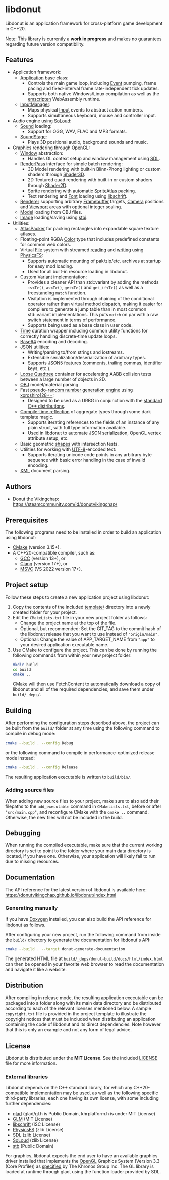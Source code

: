 # libdonut

Libdonut is an application framework for cross-platform game development in C++20.

Note: This library is currently a **work in progress** and makes no guarantees regarding future version compatibility.

## Features

- Application framework:
    - [Application](include/donut/application/Application.hpp) base class:
        - Controls the main game loop, including [Event](include/donut/application/Event.hpp) pumping, frame pacing and fixed-interval frame rate-independent tick updates.
        - Supports both native Windows/Linux compilation as well as the [emscripten](https://emscripten.org/) WebAssembly runtime.
    - [InputManager](include/donut/application/InputManager.hpp):
        - Maps physical [Input](include/donut/application/Input.hpp) events to abstract action numbers.
        - Supports simultaneous keyboard, mouse and controller input.
- Audio engine using [SoLoud](http://solhsa.com/soloud/):
    - [Sound](include/donut/audio/Sound.hpp) loading:
        - Support for OGG, WAV, FLAC and MP3 formats.
    - [SoundStage](include/donut/audio/SoundStage.hpp):
        - Plays 3D positional audio, background sounds and music.
- Graphics rendering through [OpenGL](https://www.khronos.org/opengl/):
    - [Window](include/donut/graphics/Window.hpp) abstraction:
        - Handles GL context setup and window management using [SDL](https://www.libsdl.org/).
    - [RenderPass](include/donut/graphics/RenderPass.hpp) interface for simple batch rendering:
        - 3D Model rendering with built-in Blinn-Phong lighting or custom shaders through [Shader3D](include/donut/graphics/Shader3D.hpp).
        - 2D Textured quad rendering with built-in or custom shaders through [Shader2D](include/donut/graphics/Shader2D.hpp).
        - Sprite rendering with automatic [SpriteAtlas](include/donut/graphics/SpriteAtlas.hpp) packing.
        - Text rendering and [Font](include/donut/graphics/Font.hpp) loading using [libschrift](https://github.com/tomolt/libschrift).
    - [Renderer](include/donut/graphics/Renderer.hpp) supporting arbitrary [Framebuffer](include/donut/graphics/Framebuffer.hpp) targets, [Camera](include/donut/graphics/Camera.hpp) positions and [Viewport](include/donut/graphics/Viewport.hpp) areas with optional integer scaling.
    - [Model](include/donut/graphics/Model.hpp) loading from OBJ files.
    - [Image](include/donut/graphics/Image.hpp) loading/saving using [stbi](https://github.com/nothings/stb).
- Utilities:
    - [AtlasPacker](include/donut/AtlasPacker.hpp) for packing rectangles into expandable square texture atlases.
    - Floating-point RGBA [Color](include/donut/Color.hpp) type that includes predefined constants for common web colors.
    - Virtual [File](include/donut/File.hpp) system with streamed [reading](include/donut/InputFileStream.hpp) and [writing](include/donut/OutputFileStream.hpp) using [PhysicsFS](https://icculus.org/physfs/):
        - Supports automatic mounting of pak/zip/etc. archives at startup for easy mod loading.
        - Used for all built-in resource loading in libdonut.
    - Custom [Variant](include/donut/Variant.hpp) implementation:
        - Provides a cleaner API than std::variant by adding the methods `is<T>()`, `as<T>()`, `get<T>()` and `get_if<T>()` as well as a freestanding `match` function.
        - Visitation is implemented through chaining of the conditional operator rather than virtual method dispatch, making it easier for compilers to generate a jump table than in most common std::variant implementations. This puts `match` on par with a raw switch statement in terms of performance.
        - Supports being used as a base class in user code.
    - [Time](include/donut/Time.hpp) duration wrapper including common utility functions for correctly handling discrete-time update loops.
    - [Base64](include/donut/base64.hpp) encoding and decoding.
    - [JSON](include/donut/json.hpp) utilities:
        - Writing/parsing to/from strings and iostreams.
        - Extensible serialization/deserialization of arbitrary types.
        - Supports [JSON5](https://json5.org/) features (comments, trailing commas, identifier keys, etc.).
    - [Loose Quadtree](include/donut/LooseQuadtree.hpp) container for accelerating AABB collision tests between a large number of objects in 2D.
    - [OBJ](include/donut/obj.hpp) model/material parsing.
    - Fast [pseudo-random number generation engine](include/donut/random.hpp) using [xoroshiro128++](https://prng.di.unimi.it/):
        - Designed to be used as a URBG in conjunction with the [standard C++ distributions](https://en.cppreference.com/w/cpp/numeric/random#Random_number_distributions).
    - [Compile-time reflection](include/donut/reflection.hpp) of aggregate types through some dark template magic.
        - Supports iterating references to the fields of an instance of any plain struct, with full type information available.
        - Used in libdonut to automate JSON serialization, OpenGL vertex attribute setup, etc.
    - Basic geometric [shapes](include/donut/shapes.hpp) with intersection tests.
    - Utilities for working with [UTF-8](include/donut/unicode.hpp)-encoded text:
        - Supports iterating unicode code points in any arbitrary byte sequence with basic error handling in the case of invalid encoding.
    - [XML](include/donut/xml.hpp) document parsing.

## Authors

- Donut the Vikingchap: https://steamcommunity.com/id/donutvikingchap/

## Prerequisites

The following programs need to be installed in order to build an application using libdonut:

- [CMake](https://cmake.org/) (version 3.15+).
- A C++20-compatible compiler, such as:
    - [GCC](https://gcc.gnu.org/) (version 13+), or
    - [Clang](https://clang.llvm.org/) (version 17+), or
    - [MSVC](https://visualstudio.microsoft.com/) (VS 2022 version 17+).

## Project setup

Follow these steps to create a new application project using libdonut:

1. Copy the contents of the included [template/](template) directory into a newly created folder for your project.
2. Edit the `CMakeLists.txt` file in your new project folder as follows:
    - Change the project name at the top of the file.
    - Optional, but recommended: Set the GIT_TAG to the commit hash of the libdonut release that you want to use instead of `"origin/main"`.
    - Optional: Change the value of APP_TARGET_NAME from `"app"` to your desired application executable name.
3. Use CMake to configure the project. This can be done by running the following commands from within your new project folder:
    ```sh
    mkdir build
    cd build
    cmake ..
    ```
    CMake will then use FetchContent to automatically download a copy of libdonut and all of the required dependencies, and save them under `build/_deps/`.

## Building

After performing the configuration steps described above, the project can be built from the `build/` folder at any time using the following command to compile in debug mode:

```sh
cmake --build . --config Debug
```

or the following command to compile in performance-optimized release mode instead:

```sh
cmake --build . --config Release
```

The resulting application executable is written to `build/bin/`.

### Adding source files

When adding new source files to your project, make sure to also add their filepaths to the `add_executable` command in `CMakeLists.txt`, before or after `"src/main.cpp"`, and reconfigure CMake with the `cmake ..` command. Otherwise, the new files will not be included in the build.

## Debugging

When running the compiled executable, make sure that the current working directory is set to point to the folder where your main data directory is located, if you have one. Otherwise, your application will likely fail to run due to missing resources.

## Documentation

The API reference for the latest version of libdonut is available here: https://donutvikingchap.github.io/libdonut/index.html

### Generating manually

If you have [Doxygen](https://www.doxygen.nl/) installed, you can also build the API reference for libdonut as follows.

After configuring your new project, run the following command from inside the `build/` directory to generate the documentation for libdonut's API:

```sh
cmake --build . --target donut-generate-documentation
```

The generated HTML file at `build/_deps/donut-build/docs/html/index.html` can then be opened in your favorite web browser to read the documentation and navigate it like a website.

## Distribution

After compiling in release mode, the resulting application executable can be packaged into a folder along with its main data directory and be distributed according to each of the relevant licenses mentioned below. A sample `copyright.txt` file is provided in the project template to illustrate the copyright notices that must be included when distributing an application containing the code of libdonut and its direct dependencies. Note however that this is only an example and not any form of legal advice.

## License

Libdonut is distributed under the **MIT License**. See the included [LICENSE](LICENSE) file for more information.

### External libraries

Libdonut depends on the C++ standard library, for which any C++20-compatible implementation may be used, as well as the following specific third-party libraries, each one having its own license, with some including further dependencies:

- [glad](https://github.com/Dav1dde/glad) (glad/gl.h is Public Domain, khrplatform.h is under MIT License)
- [GLM](https://github.com/g-truc/glm) (MIT License)
- [libschrift](https://github.com/tomolt/libschrift) (ISC License)
- [PhysicsFS](https://github.com/icculus/physfs) (zlib License)
- [SDL](https://github.com/libsdl-org/SDL) (zlib License)
- [SoLoud](https://github.com/jarikomppa/soloud) (zlib License)
- [stb](https://github.com/nothings/stb) (Public Domain)

For graphics, libdonut expects the end user to have an available graphics driver installed that implements the [OpenGL](https://www.khronos.org/opengl/) Graphics System (Version 3.3 (Core Profile)) as [specified](https://registry.khronos.org/OpenGL/specs/gl/glspec33.core.pdf) by The Khronos Group Inc. The GL library is loaded at runtime through glad, using the function loader provided by SDL.
